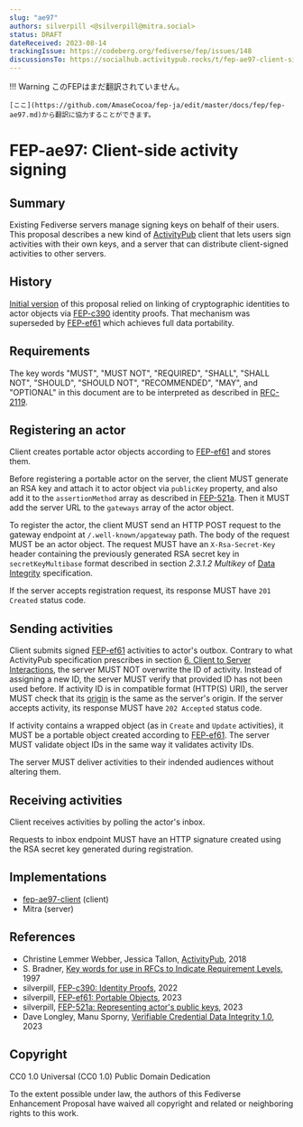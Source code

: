 ```yaml
---
slug: "ae97"
authors: silverpill <@silverpill@mitra.social>
status: DRAFT
dateReceived: 2023-08-14
trackingIssue: https://codeberg.org/fediverse/fep/issues/148
discussionsTo: https://socialhub.activitypub.rocks/t/fep-ae97-client-side-activity-signing/3502
---
```

!!! Warning
    このFEPはまだ翻訳されていません。

    [ここ](https://github.com/AmaseCocoa/fep-ja/edit/master/docs/fep/fep-ae97.md)から翻訳に協力することができます。
# FEP-ae97: Client-side activity signing

## Summary

Existing Fediverse servers manage signing keys on behalf of their users. This proposal describes a new kind of [ActivityPub][ActivityPub] client that lets users sign activities with their own keys, and a server that can distribute client-signed activities to other servers.

## History

[Initial version](https://codeberg.org/fediverse/fep/src/commit/fc9c65daca267be9f91761ed854eac9e829222a2/fep/ae97/fep-ae97.md) of this proposal relied on linking of cryptographic identities to actor objects via [FEP-c390] identity proofs. That mechanism was superseded by [FEP-ef61] which achieves full data portability.

## Requirements

The key words "MUST", "MUST NOT", "REQUIRED", "SHALL", "SHALL NOT", "SHOULD", "SHOULD NOT", "RECOMMENDED", "MAY", and "OPTIONAL" in this document are to be interpreted as described in [RFC-2119][RFC-2119].

## Registering an actor

Client creates portable actor objects according to [FEP-ef61] and stores them.

Before registering a portable actor on the server, the client MUST generate an RSA key and attach it to actor object via `publicKey` property, and also add it to the `assertionMethod` array as described in [FEP-521a]. Then it MUST add the server URL to the `gateways` array of the actor object.

To register the actor, the client MUST send an HTTP POST request to the gateway endpoint at `/.well-known/apgateway` path. The body of the request MUST be an actor object. The request MUST have an `X-Rsa-Secret-Key` header containing the previously generated RSA secret key in `secretKeyMultibase` format described in section *2.3.1.2 Multikey* of [Data Integrity](https://www.w3.org/TR/vc-data-integrity/#multikey) specification.

If the server accepts registration request, its response MUST have `201 Created` status code.

## Sending activities

Client submits signed [FEP-ef61] activities to actor's outbox. Contrary to what ActivityPub specification prescribes in section [6. Client to Server Interactions](https://www.w3.org/TR/activitypub/#client-to-server-interactions), the server MUST NOT overwrite the ID of activity. Instead of assigning a new ID, the server MUST verify that provided ID has not been used before. If activity ID is in compatible format (HTTP(S) URI), the server MUST check that its [origin](https://developer.mozilla.org/en-US/docs/Glossary/Origin) is the same as the server's origin. If the server accepts activity, its response MUST have `202 Accepted` status code.

If activity contains a wrapped object (as in `Create` and `Update` activities), it MUST be a portable object created according to [FEP-ef61]. The server MUST validate object IDs in the same way it validates activity IDs.

The server MUST deliver activities to their indended audiences without altering them.

## Receiving activities

Client receives activities by polling the actor's inbox.

Requests to inbox endpoint MUST have an HTTP signature created using the RSA secret key generated during registration.

## Implementations

- [fep-ae97-client](https://codeberg.org/silverpill/fep-ae97-client) (client)
- Mitra (server)

## References

- Christine Lemmer Webber, Jessica Tallon, [ActivityPub][ActivityPub], 2018
- S. Bradner, [Key words for use in RFCs to Indicate Requirement Levels][RFC-2119], 1997
- silverpill, [FEP-c390: Identity Proofs][FEP-c390], 2022
- silverpill, [FEP-ef61: Portable Objects][FEP-ef61], 2023
- silverpill, [FEP-521a: Representing actor's public keys][FEP-521a], 2023
- Dave Longley, Manu Sporny, [Verifiable Credential Data Integrity 1.0][DataIntegrity], 2023

[ActivityPub]: https://www.w3.org/TR/activitypub/
[RFC-2119]: https://tools.ietf.org/html/rfc2119.html
[FEP-c390]: https://codeberg.org/fediverse/fep/src/branch/main/fep/c390/fep-c390.md
[FEP-ef61]: https://codeberg.org/fediverse/fep/src/branch/main/fep/ef61/fep-ef61.md
[FEP-521a]: https://codeberg.org/fediverse/fep/src/branch/main/fep/521a/fep-521a.md
[DataIntegrity]: https://www.w3.org/TR/vc-data-integrity/

## Copyright

CC0 1.0 Universal (CC0 1.0) Public Domain Dedication

To the extent possible under law, the authors of this Fediverse Enhancement Proposal have waived all copyright and related or neighboring rights to this work.
